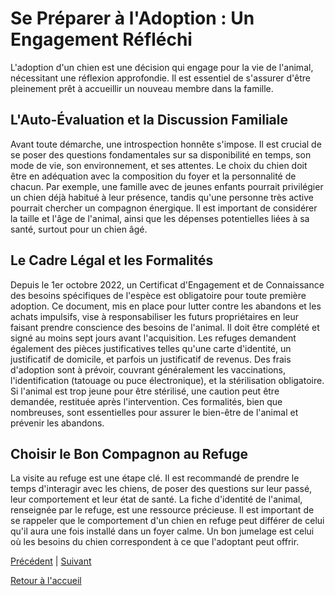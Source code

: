 # Se Préparer à l'Adoption : Un Engagement Réfléchi

L'adoption d'un chien est une décision qui engage pour la vie de l'animal, nécessitant une réflexion approfondie. Il est essentiel de s'assurer d'être pleinement prêt à accueillir un nouveau membre dans la famille.

## L'Auto-Évaluation et la Discussion Familiale

Avant toute démarche, une introspection honnête s'impose. Il est crucial de se poser des questions fondamentales sur sa disponibilité en temps, son mode de vie, son environnement, et ses attentes. Le choix du chien doit être en adéquation avec la composition du foyer et la personnalité de chacun. Par exemple, une famille avec de jeunes enfants pourrait privilégier un chien déjà habitué à leur présence, tandis qu'une personne très active pourrait chercher un compagnon énergique. Il est important de considérer la taille et l'âge de l'animal, ainsi que les dépenses potentielles liées à sa santé, surtout pour un chien âgé.

## Le Cadre Légal et les Formalités

Depuis le 1er octobre 2022, un Certificat d'Engagement et de Connaissance des besoins spécifiques de l'espèce est obligatoire pour toute première adoption. Ce document, mis en place pour lutter contre les abandons et les achats impulsifs, vise à responsabiliser les futurs propriétaires en leur faisant prendre conscience des besoins de l'animal. Il doit être complété et signé au moins sept jours avant l'acquisition.
Les refuges demandent également des pièces justificatives telles qu'une carte d'identité, un justificatif de domicile, et parfois un justificatif de revenus. Des frais d'adoption sont à prévoir, couvrant généralement les vaccinations, l'identification (tatouage ou puce électronique), et la stérilisation obligatoire. Si l'animal est trop jeune pour être stérilisé, une caution peut être demandée, restituée après l'intervention. Ces formalités, bien que nombreuses, sont essentielles pour assurer le bien-être de l'animal et prévenir les abandons.

## Choisir le Bon Compagnon au Refuge

La visite au refuge est une étape clé. Il est recommandé de prendre le temps d'interagir avec les chiens, de poser des questions sur leur passé, leur comportement et leur état de santé. La fiche d'identité de l'animal, renseignée par le refuge, est une ressource précieuse. Il est important de se rappeler que le comportement d'un chien en refuge peut différer de celui qu'il aura une fois installé dans un foyer calme. Un bon jumelage est celui où les besoins du chien correspondent à ce que l'adoptant peut offrir. 

[Précédent](./introduction.md) | [Suivant](./2_amenager_foyer.md)

[Retour à l'accueil](../index.md) 